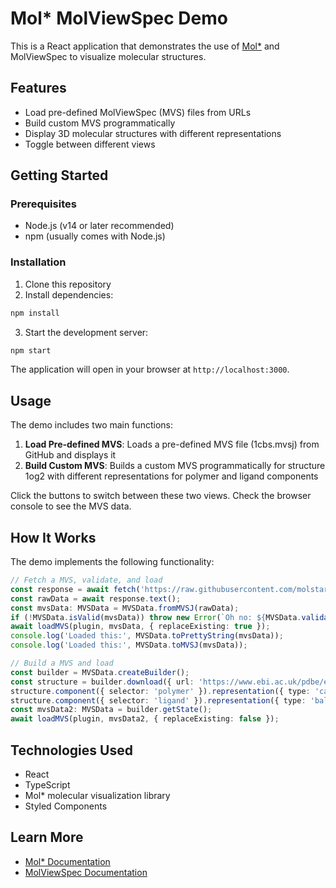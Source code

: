 # Mol* MolViewSpec Demo

This is a React application that demonstrates the use of [Mol*](https://molstar.org/) and MolViewSpec to visualize molecular structures.

## Features

- Load pre-defined MolViewSpec (MVS) files from URLs
- Build custom MVS programmatically
- Display 3D molecular structures with different representations
- Toggle between different views

## Getting Started

### Prerequisites

- Node.js (v14 or later recommended)
- npm (usually comes with Node.js)

### Installation

1. Clone this repository
2. Install dependencies:

```bash
npm install
```

3. Start the development server:

```bash
npm start
```

The application will open in your browser at `http://localhost:3000`.

## Usage

The demo includes two main functions:

1. **Load Pre-defined MVS**: Loads a pre-defined MVS file (1cbs.mvsj) from GitHub and displays it
2. **Build Custom MVS**: Builds a custom MVS programmatically for structure 1og2 with different representations for polymer and ligand components

Click the buttons to switch between these two views. Check the browser console to see the MVS data.

## How It Works

The demo implements the following functionality:

```typescript
// Fetch a MVS, validate, and load
const response = await fetch('https://raw.githubusercontent.com/molstar/molstar/master/examples/mvs/1cbs.mvsj');
const rawData = await response.text();
const mvsData: MVSData = MVSData.fromMVSJ(rawData);
if (!MVSData.isValid(mvsData)) throw new Error(`Oh no: ${MVSData.validationIssues(mvsData)}`);
await loadMVS(plugin, mvsData, { replaceExisting: true });
console.log('Loaded this:', MVSData.toPrettyString(mvsData));
console.log('Loaded this:', MVSData.toMVSJ(mvsData));

// Build a MVS and load
const builder = MVSData.createBuilder();
const structure = builder.download({ url: 'https://www.ebi.ac.uk/pdbe/entry-files/download/1og2_updated.cif' }).parse({ format: 'mmcif' }).modelStructure();
structure.component({ selector: 'polymer' }).representation({ type: 'cartoon' });
structure.component({ selector: 'ligand' }).representation({ type: 'ball_and_stick' }).color({ color: '#aa55ff' });
const mvsData2: MVSData = builder.getState();
await loadMVS(plugin, mvsData2, { replaceExisting: false });
```

## Technologies Used

- React
- TypeScript
- Mol* molecular visualization library
- Styled Components

## Learn More

- [Mol* Documentation](https://molstar.org/)
- [MolViewSpec Documentation](https://molstar.org/mol-view-spec-docs/mvs-molstar-extension/) 